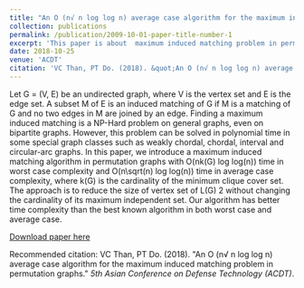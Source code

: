 ```yaml
---
title: "An O (n√ n log log n) average case algorithm for the maximum induced matching problem in permutation graphs"
collection: publications
permalink: /publication/2009-10-01-paper-title-number-1
excerpt: 'This paper is about  maximum induced matching problem in permutation graphs.'
date: 2018-10-25
venue: 'ACDT'
citation: 'VC Than, PT Do. (2018). &quot;An O (n√ n log log n) average case algorithm for the maximum induced matching problem in permutation graphs .&quot; <i>2018 5th Asian Conference on Defense Technology (ACDT)</i>.'
---
```

Let G = (V, E) be an undirected graph, where V is the vertex set and E is the edge set. A subset M of E is an induced matching of G if M is a matching of G and no two edges in M are joined by an edge. Finding a maximum induced matching is a NP-Hard problem on general graphs, even on bipartite graphs. However, this problem can be solved in polynomial time in some special graph classes such as weakly chordal, chordal, interval and circular-arc graphs. In this paper, we introduce a maximum induced matching algorithm in permutation graphs with O(nk(G) log log(n)) time in worst case complexity and O(n\sqrt(n) log log(n)) time in average case complexity, where k(G) is the cardinality of the minimum clique cover set. The approach is to reduce the size of vertex set of L(G) 2 without changing the cardinality of its maximum independent set. Our algorithm has better time complexity than the best known algorithm in both worst case and average case.

[Download paper here](http://thanvietcuong.github.io/files/mim_permutation_graph.pdf)

Recommended citation: VC Than, PT Do. (2018). "An O (n√ n log log n) average case algorithm for the maximum induced matching problem in permutation graphs." <i>5th Asian Conference on Defense Technology (ACDT)</i>.
